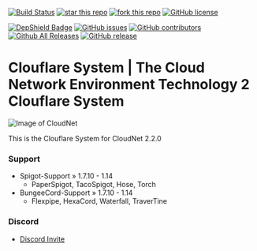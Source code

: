 [![Build Status](https://ci.cloudnetservice.eu/buildStatus/icon?job=CloudNetService/v2-cloudflaresystem/master)](https://ci.cloudnetservice.eu/job/CloudNetService/job/v2-cloudflaresystem/master)
[![star this repo](http://githubbadges.com/star.svg?user=CloudNetService&repo=v2-cloudflaresystem)](https://github.com/CloudNetService/v2-cloudflaresystem)
[![fork this repo](http://githubbadges.com/fork.svg?user=CloudNetService&repo=v2-cloudflaresystem)](https://github.com/CloudNetService/v2-cloudflaresystem/fork)
[![GitHub license](https://img.shields.io/github/license/CloudNetService/v2-cloudflaresystem.svg)](https://github.com/CloudNetService/v2-cloudflaresystem/blob/master/LICENSE)

[![DepShield Badge](https://depshield.sonatype.org/badges/CloudNetService/v2-cloudflaresystem/depshield.svg)](https://depshield.github.io)
[![GitHub issues](https://img.shields.io/github/issues/CloudNetService/v2-cloudflaresystem.svg)](https://github.com/CloudNetService/v2-cloudflaresystem/issues)
[![GitHub contributors](https://img.shields.io/github/contributors/CloudNetService/v2-cloudflaresystem.svg)](https://github.com/CloudNetService/v2-cloudflaresystem/graphs/contributors)
[![Github All Releases](https://img.shields.io/github/downloads/CloudNetService/v2-cloudflaresystem/total.svg)](https://github.com/CloudNetService/v2-cloudflaresystem/releases)
[![GitHub release](https://img.shields.io/github/release/CloudNetService/v2-cloudflaresystem.svg)](https://github.com/CloudNetService/v2-cloudflaresystem/releases)


# Clouflare System | The Cloud Network Environment Technology 2 Clouflare System
![Image of CloudNet](https://cdn.discordapp.com/attachments/325383142464552972/354670548292206594/CloudNet.png)

This is the Clouflare System for CloudNet 2.2.0
 

 ### Support
 
  * Spigot-Support » 1.7.10 - 1.14
    * PaperSpigot, TacoSpigot, Hose, Torch
  * BungeeCord-Support » 1.7.10 - 1.14
    * Flexpipe, HexaCord, Waterfall, TraverTine
    
### Discord
 *  [Discord Invite](https://discord.gg/CPCWr7w)
 